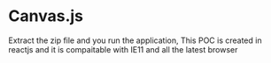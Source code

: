 # Canvas.js

Extract the zip file and you run the application, This POC is created in reactjs and it is compaitable with IE11 and all the latest browser
